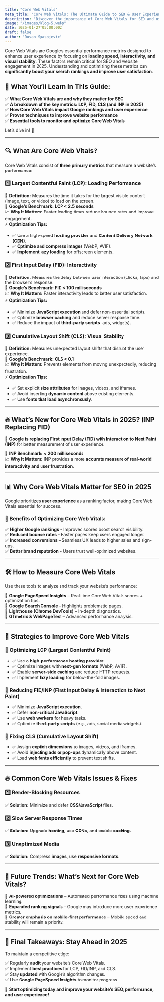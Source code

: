 ```yaml
---
title: "Core Web Vitals"
meta_title: "Core Web Vitals: The Ultimate Guide to SEO & User Experience in 2025"
description: "Discover the importance of Core Web Vitals for SEO and user experience in 2025. Learn about their key metrics, benefits, and actionable strategies for optimization."
image: "/images/blog-5.webp"
date: 2025-01-27T05:00:00Z
draft: false
author: "Dusan Spasojevic"
---
```


Core Web Vitals are Google’s essential performance metrics designed to enhance user experience by focusing on **loading speed, interactivity, and visual stability**. These factors remain critical for SEO and website engagement in 2025. Understanding and optimizing these metrics can **significantly boost your search rankings and improve user satisfaction**.

## 📌 What You’ll Learn in This Guide:

✅ **What Core Web Vitals are and why they matter for SEO**  
✅ **A breakdown of the key metrics: LCP, FID, CLS (and INP in 2025)**  
✅ **How Core Web Vitals impact Google rankings and user experience**  
✅ **Proven techniques to improve website performance**  
✅ **Essential tools to monitor and optimize Core Web Vitals**

Let’s dive in! 🚀

---

## 🔍 What Are Core Web Vitals?

Core Web Vitals consist of **three primary metrics** that measure a website’s performance:

### 1️⃣ **Largest Contentful Paint (LCP): Loading Performance**

📌 **Definition:** Measures the time it takes for the largest visible content (image, text, or video) to load on the screen.  
📏 **Google’s Benchmark:** **LCP < 2.5 seconds**  
📈 **Why It Matters:** Faster loading times reduce bounce rates and improve engagement.  
⚡ **Optimization Tips:**

- ✅ Use a high-speed **hosting provider** and **Content Delivery Network (CDN)**.
- ✅ **Optimize and compress images** (WebP, AVIF).
- ✅ **Implement lazy loading** for offscreen elements.

### 2️⃣ **First Input Delay (FID): Interactivity**

📌 **Definition:** Measures the delay between user interaction (clicks, taps) and the browser’s response.  
📏 **Google’s Benchmark:** **FID < 100 milliseconds**  
📈 **Why It Matters:** Faster interactivity leads to better user satisfaction.  
⚡ **Optimization Tips:**

- ✅ Minimize **JavaScript execution** and defer non-essential scripts.
- ✅ Optimize **browser caching** and reduce server response time.
- ✅ Reduce the impact of **third-party scripts** (ads, widgets).

### 3️⃣ **Cumulative Layout Shift (CLS): Visual Stability**

📌 **Definition:** Measures unexpected layout shifts that disrupt the user experience.  
📏 **Google’s Benchmark:** **CLS < 0.1**  
📈 **Why It Matters:** Prevents elements from moving unexpectedly, reducing frustration.  
⚡ **Optimization Tips:**

- ✅ Set explicit **size attributes** for images, videos, and iframes.
- ✅ Avoid inserting **dynamic content** above existing elements.
- ✅ Use **fonts that load asynchronously**.

---

## 🔥 What’s New for Core Web Vitals in 2025? (INP Replacing FID)

🔹 **Google is replacing First Input Delay (FID) with Interaction to Next Paint (INP)** for better measurement of user experience.

📏 **INP Benchmark:** **< 200 milliseconds**  
📈 **Why It Matters:** INP provides a more **accurate measure of real-world interactivity and user frustration**.

---

## 📊 Why Core Web Vitals Matter for SEO in 2025

Google prioritizes **user experience** as a ranking factor, making Core Web Vitals essential for success.

### 🚀 Benefits of Optimizing Core Web Vitals:

✅ **Higher Google rankings** – Improved scores boost search visibility.  
✅ **Reduced bounce rates** – Faster pages keep users engaged longer.  
✅ **Increased conversions** – Seamless UX leads to higher sales and sign-ups.  
✅ **Better brand reputation** – Users trust well-optimized websites.

---

## 🛠️ How to Measure Core Web Vitals

Use these tools to analyze and track your website’s performance:

🔹 **Google PageSpeed Insights** – Real-time Core Web Vitals scores + optimization tips.  
🔹 **Google Search Console** – Highlights problematic pages.  
🔹 **Lighthouse (Chrome DevTools)** – In-depth diagnostics.  
🔹 **GTmetrix & WebPageTest** – Advanced performance analysis.

---

## 🚀 Strategies to Improve Core Web Vitals

### 🔹 **Optimizing LCP (Largest Contentful Paint)**

- ✅ Use a **high-performance hosting provider**.
- ✅ Optimize images with **next-gen formats** (WebP, AVIF).
- ✅ Enable **server-side caching** and reduce HTTP requests.
- ✅ Implement **lazy loading** for below-the-fold images.

### 🔹 **Reducing FID/INP (First Input Delay & Interaction to Next Paint)**

- ✅ Minimize **JavaScript execution**.
- ✅ Defer **non-critical JavaScript**.
- ✅ Use **web workers** for heavy tasks.
- ✅ Optimize **third-party scripts** (e.g., ads, social media widgets).

### 🔹 **Fixing CLS (Cumulative Layout Shift)**

- ✅ Assign **explicit dimensions** to images, videos, and iframes.
- ✅ Avoid **injecting ads or pop-ups** dynamically above content.
- ✅ Load **web fonts efficiently** to prevent text shifts.

---

## 🔥 Common Core Web Vitals Issues & Fixes

### 1️⃣ **Render-Blocking Resources**

✅ **Solution:** Minimize and defer **CSS/JavaScript** files.

### 2️⃣ **Slow Server Response Times**

✅ **Solution:** Upgrade **hosting**, use **CDNs**, and enable **caching**.

### 3️⃣ **Unoptimized Media**

✅ **Solution:** Compress **images**, use **responsive formats**.

---

## 🔮 Future Trends: What’s Next for Core Web Vitals?

🔹 **AI-powered optimizations** – Automated performance fixes using machine learning.  
🔹 **Expanded ranking signals** – Google may introduce more user experience metrics.  
🔹 **Greater emphasis on mobile-first performance** – Mobile speed and stability will remain a priority.

---

## 🎯 Final Takeaways: Stay Ahead in 2025

To maintain a competitive edge:

✅ Regularly **audit** your website’s Core Web Vitals.  
✅ Implement **best practices** for LCP, FID/INP, and CLS.  
✅ Stay **updated** with Google’s algorithm changes.  
✅ Use **Google PageSpeed Insights** to monitor progress.

🚀 **Start optimizing today and improve your website’s SEO, performance, and user experience!**
